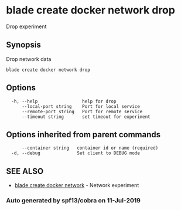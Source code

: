 # blade create docker network drop

Drop experiment

## Synopsis

Drop network data

```text
blade create docker network drop
```

## Options

```text
  -h, --help                 help for drop
      --local-port string    Port for local service
      --remote-port string   Port for remote service
      --timeout string       set timeout for experiment
```

## Options inherited from parent commands

```text
      --container string   container id or name (required)
  -d, --debug              Set client to DEBUG mode
```

## SEE ALSO

* [blade create docker network](blade_create_docker_network.md)     - Network experiment

### Auto generated by spf13/cobra on 11-Jul-2019

